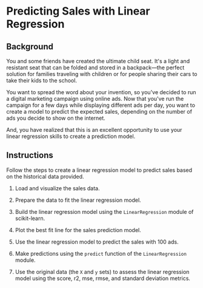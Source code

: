# Predicting Sales with Linear Regression

## Background

You and some friends have created the ultimate child seat. It's a light and resistant seat that can be folded and stored in a backpack—the perfect solution for families traveling with children or for people sharing their cars to take their kids to the school.

You want to spread the word about your invention, so you've decided to run a digital marketing campaign using online ads. Now that you've run the campaign for a few days while displaying different ads per day, you want to create a model to predict the expected sales, depending on the number of ads you decide to show on the internet.

And, you have realized that this is an excellent opportunity to use your linear regression skills to create a prediction model.

## Instructions

Follow the steps to create a linear regression model to predict sales based on the historical data provided.

1. Load and visualize the sales data.

2. Prepare the data to fit the linear regression model.

3. Build the linear regression model using the `LinearRegression` module of scikit-learn.

4. Plot the best fit line for the sales prediction model.

5. Use the linear regression model to predict the sales with 100 ads.

6. Make predictions using the `predict` function of the `LinearRegression` module.

7. Use the original data (the `X` and `y` sets) to assess the linear regression model using the score, r2, mse, rmse, and standard deviation metrics.

